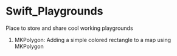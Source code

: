 # Swift_Playgrounds
Place to store and share cool working playgrounds

1. MKPolygon: Adding a simple colored rectangle to a map using MKPolygon

